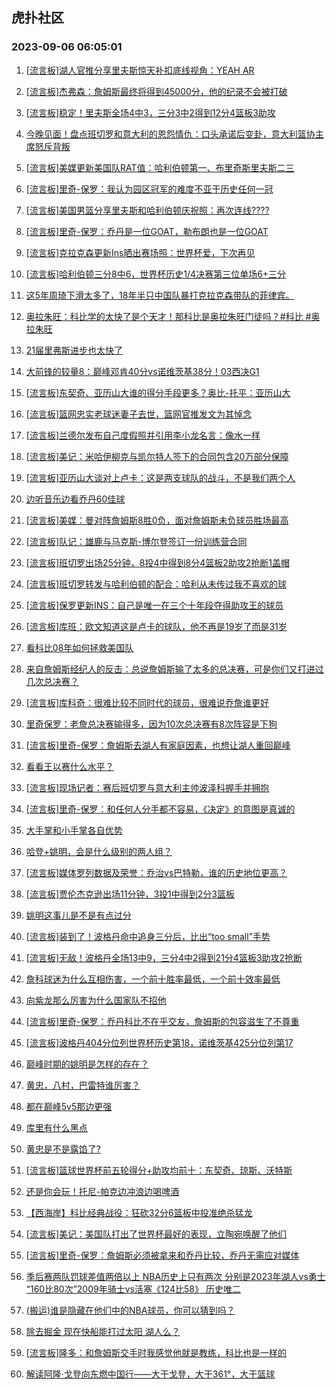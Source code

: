 ## 虎扑社区 
### 2023-09-06 06:05:01

1. [[流言板]湖人官推分享里夫斯惊天补扣底线视角：YEAH AR](https://bbs.hupu.com/62004366.html)

2. [[流言板]杰弗森：詹姆斯最终将得到45000分，他的纪录不会被打破](https://bbs.hupu.com/62003921.html)

3. [[流言板]稳定！里夫斯全场4中3，三分3中2得到12分4篮板3助攻](https://bbs.hupu.com/62003884.html)

4. [今晚见面！盘点班切罗和意大利的恩怨情仇：口头承诺后变卦，意大利篮协主席怒斥背叛](https://bbs.hupu.com/61999914.html)

5. [[流言板]美媒更新美国队RAT值：哈利伯顿第一、布里奇斯里夫斯二三](https://bbs.hupu.com/62005083.html)

6. [[流言板]里奇-保罗：我认为园区冠军的难度不亚于历史任何一冠](https://bbs.hupu.com/62001267.html)

7. [[流言板]美国男篮分享里夫斯和哈利伯顿庆祝照：再次连线????](https://bbs.hupu.com/62004422.html)

8. [[流言板]里奇-保罗：乔丹是一位GOAT，勒布朗也是一位GOAT](https://bbs.hupu.com/62002658.html)

9. [[流言板]克拉克森更新Ins晒出赛场照：世界杯爱，下次再见](https://bbs.hupu.com/62004695.html)

10. [[流言板]哈利伯顿三分8中6，世界杯历史1/4决赛第三位单场6+三分](https://bbs.hupu.com/62004536.html)

11. [这5年周琦下滑太多了，18年半只中国队暴打克拉克森带队的菲律宾。](https://bbs.hupu.com/62001398.html)

12. [奥拉朱旺：科比学的太快了是个天才！那科比是奥拉朱旺门徒吗？#科比 #奥拉朱旺](https://bbs.hupu.com/62000061.html)

13. [21届里弗斯进步也太快了](https://bbs.hupu.com/62004608.html)

14. [大前锋的较量8：巅峰邓肯40分vs诺维茨基38分！03西决G1](https://bbs.hupu.com/62002218.html)

15. [[流言板]东契奇、亚历山大谁的得分手段更多？奥比-托平：亚历山大](https://bbs.hupu.com/62005009.html)

16. [[流言板]篮网忠实老球迷妻子去世，篮网官推发文为其悼念](https://bbs.hupu.com/62000346.html)

17. [[流言板]兰德尔发布自己度假照并引用李小龙名言：像水一样](https://bbs.hupu.com/62005146.html)

18. [[流言板]美记：米哈伊柳克与凯尔特人签下的合同包含20万部分保障](https://bbs.hupu.com/62004838.html)

19. [[流言板]亚历山大谈对上卢卡：这是两支球队的战斗，不是我们两个人](https://bbs.hupu.com/62004946.html)

20. [边听音乐边看乔丹60佳球](https://bbs.hupu.com/61996580.html)

21. [[流言板]美媒：曼对阵詹姆斯8胜0负，面对詹姆斯未负球员胜场最高](https://bbs.hupu.com/62000053.html)

22. [[流言板]队记：雄鹿与马克斯-博尔登签订一份训练营合同](https://bbs.hupu.com/62004872.html)

23. [[流言板]班切罗出场25分钟，8投4中得到8分4篮板2助攻2抢断1盖帽](https://bbs.hupu.com/62004041.html)

24. [[流言板]班切罗转发与哈利伯顿的配合：哈利从未传过我不喜欢的球](https://bbs.hupu.com/62005114.html)

25. [[流言板]保罗更新INS：自己是唯一在三个十年段夺得助攻王的球员](https://bbs.hupu.com/61995975.html)

26. [[流言板]库班：欧文知道这是卢卡的球队，他不再是19岁了而是31岁](https://bbs.hupu.com/61996608.html)

27. [看科比08年如何拯救美国队](https://bbs.hupu.com/61996995.html)

28. [来自詹姆斯经纪人的反击：总说詹姆斯输了太多的总决赛，可是你们又打进过几次总决赛？](https://bbs.hupu.com/62001788.html)

29. [[流言板]库科奇：很难比较不同时代的球员，很难说乔詹谁更好](https://bbs.hupu.com/61998583.html)

30. [里奇保罗：老詹总决赛输得多，因为10次总决赛有8次阵容是下狗](https://bbs.hupu.com/62000413.html)

31. [[流言板]里奇-保罗：詹姆斯去湖人有家庭因素，也想让湖人重回巅峰](https://bbs.hupu.com/61996922.html)

32. [看看王以赛什么水平？](https://bbs.hupu.com/62002570.html)

33. [[流言板]现场记者：赛后班切罗与意大利主帅波泽科握手并拥抱](https://bbs.hupu.com/62004648.html)

34. [[流言板]里奇-保罗：和任何人分手都不容易，《决定》的意图是真诚的](https://bbs.hupu.com/61995931.html)

35. [大手掌和小手掌各自优势](https://bbs.hupu.com/62003578.html)

36. [哈登+姚明，会是什么级别的两人组？](https://bbs.hupu.com/62003200.html)

37. [[流言板]媒体罗列数据及荣誉：乔治vs巴特勒，谁的历史地位更高？](https://bbs.hupu.com/61997719.html)

38. [[流言板]贾伦杰克逊出场11分钟，3投1中得到2分3篮板](https://bbs.hupu.com/62004013.html)

39. [姚明这事儿是不是有点过分](https://bbs.hupu.com/62004861.html)

40. [[流言板]装到了！波格丹命中追身三分后，比出“too small”手势](https://bbs.hupu.com/62000645.html)

41. [[流言板]无敌！波格丹全场13中9，三分4中2得到21分4篮板3助攻2抢断](https://bbs.hupu.com/62001173.html)

42. [詹科球迷为什么互相伤害，一个前十胜率最低，一个前十效率最低](https://bbs.hupu.com/62002503.html)

43. [向紫龙那么厉害为什么国家队不招他](https://bbs.hupu.com/62005204.html)

44. [[流言板]里奇-保罗：乔丹科比不在乎交友，詹姆斯的包容滋生了不尊重](https://bbs.hupu.com/61994543.html)

45. [[流言板]波格丹404分位列世界杯历史第18，诺维茨基425分位列第17](https://bbs.hupu.com/62004679.html)

46. [巅峰时期的姚明是怎样的存在？](https://bbs.hupu.com/62000610.html)

47. [黄忠，八村，巴雷特谁厉害？](https://bbs.hupu.com/62005201.html)

48. [都在巅峰5v5那边更强](https://bbs.hupu.com/62004960.html)

49. [库里有什么黑点](https://bbs.hupu.com/62002240.html)

50. [黄忠是不是露馅了?](https://bbs.hupu.com/62003505.html)

51. [[流言板]篮球世界杯前五轮得分+助攻均前十：东契奇、琼斯、沃特斯](https://bbs.hupu.com/62002093.html)

52. [还是你会玩！托尼-帕克边冲浪边喝啤酒](https://bbs.hupu.com/62004924.html)

53. [【西海岸】科比经典战役：狂砍32分6篮板中投准绝杀猛龙](https://bbs.hupu.com/62002862.html)

54. [[流言板]美记：美国队打出了世界杯最好的表现，立陶宛唤醒了他们](https://bbs.hupu.com/62003674.html)

55. [[流言板]里奇-保罗：詹姆斯必须被拿来和乔丹比较，乔丹无需应对媒体](https://bbs.hupu.com/61995487.html)

56. [季后赛两队罚球差值两倍以上 NBA历史上只有两次 分别是2023年湖人vs勇士 “160比80次”2009年骑士vs活塞《124比58》 历史唯二](https://bbs.hupu.com/62002451.html)

57. [(搬运)谁是隐藏在他们中的NBA球员，你可以猜到吗？](https://bbs.hupu.com/61934030.html)

58. [除去掘金 现在快船能打过太阳 湖人么？](https://bbs.hupu.com/62004816.html)

59. [[流言板]隆多：和詹姆斯交手时我感觉他就是教练，科比也是一样的](https://bbs.hupu.com/61997566.html)

60. [解读阿隆·戈登向东燃中国行——大于戈登，大于361°，大于篮球](https://bbs.hupu.com/61996269.html)

